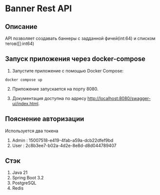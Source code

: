 # Banner Rest API

## Описание

API позволяет создавать баннеры с задданной фичей(int:64) и списком тегов([]:int64)

## Запуск приложения через docker-compose

1. Запустите приложение с помощью Docker Compose:

```
docker compose up
```

2. Приложение запускается на порту 8080.

3. Документация доступна по адресу [http://localhost:8080/swagger-ui/index.html](http://localhost:8080/swagger-ui/index.html).

## Пояснение авторизации

Используется два токена
1. Admin : 15007518-e419-4fab-a59a-dcb22dfef9bd
2. User : 2c8b3ee7-b02a-4d2e-8e8d-d8d044789407

## Стэк
1. Java 21
2. Spring Boot 3.2
3. PostgreSQL
4. Redis
